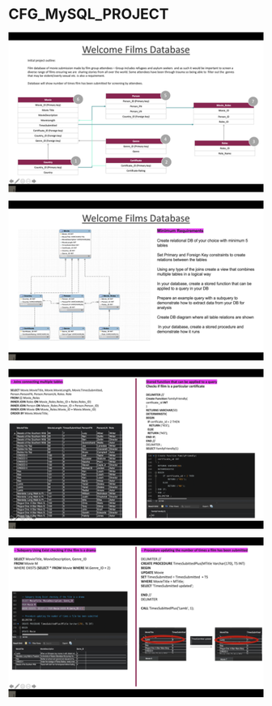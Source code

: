 # CFG_MySQL_PROJECT

![Slide1](./images/Slide1.png)


![Slide2](./images/Slide2.png)

![Slide3](./images/Slide3.png)

![Slide4](./images/Slide4.png)
